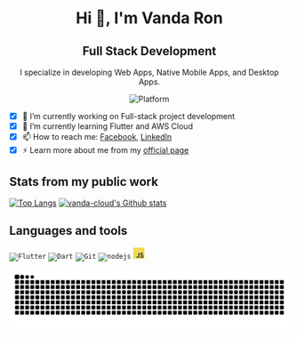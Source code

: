 <h1 align="center">Hi 👋, I'm Vanda Ron</h1>
<h2 align="center">Full Stack Development</h2>
<p align="center">I specialize in developing Web Apps, Native Mobile Apps, and Desktop Apps.</p>

<!--
<p align="center">
<strong>ASP.Net | Flutter | C# | NodeJS | NextJS | Javascript | Ms. SQL Server | MySQL | AWS Cloud | Digital Ocean</strong>
</p>
-->
<div align="center">
  <a>
    <img src="https://img.shields.io/badge/-ASP.Net%20|%20Flutter%20|%20CSharp%20|%20NodeJS%20|%20NextJS%20|%20Javascript%20|%20Ms. SQL Server%20|%20MySQL%20|%20Figma%20|%20AWS Cloud%20|%20Digital Ocean%20-blue.svg?"
      alt="Platform" />
  </a>
</div>

<p></p>

- [x] 🔭 I’m currently working on Full-stack project development
- [x] 🌱 I’m currently learning Flutter and AWS Cloud
- [x] 📫 How to reach me: [Facebook](https://web.facebook.com/lovelysweatboy), [LinkedIn](https://www.linkedin.com/in/ronvanda)
- [x] ⚡ Learn more about me from my [official page](https://www.feel2learn.com/)

## Stats from my public work
[<img src="https://github-readme-stats.vercel.app/api/top-langs/?username=vanda-cloud&show_icons=true&count_private=true&theme=tokyonight&langs_count=8&hide=CMake,ShaderLab,C%23,C%2B%2B&layout=compact&exclude_repo=android_kernel_samsung_gts7,twrp_device_samsung_gts7lwifi,android10_kernel_samsung_gts7lwifi,android_device_samsung_gts7lwifi,android_kernel_samsung_exynos990,android_kernel_samsung_gts7lwifi-old,proprietary_vendor_samsung_gts7lwifi,android_device_samsung_r8s,proprietary_vendor_samsung_r8s,proprietary_vendor_samsung_sm8250-common,android_device_samsung_sm8250-common,android_device_samsung_exynos990-common,kernel_samsung_exynos990,proprietary_vendor_samsung_exynos990-common,recovery_device_samsung_r8s,PatientAccess_Patched,Stagecoach_Patched,social-old,web-repo&custom_title=Most%20used%20languages" alt="Top Langs" height=180>](https://github.com/anuraghazra/github-readme-stats)
[<img src="https://github-readme-stats.vercel.app/api?username=vanda-cloud&show_icons=true&count_private=true&include_all_commits=true&theme=tokyonight&custom_title=vanda-cloud's%20GitHub%20stats" alt="vanda-cloud's Github stats" height=180>](https://github.com/anuraghazra/github-readme-stats)

## Languages and tools
<code><img height="20" src="https://avatars.githubusercontent.com/u/14101776?s=20&v=4" alt="Flutter"></code>
<code><img height="20" src="https://avatars.githubusercontent.com/u/1609975?s=20&v=4" alt="Dart"></code>
<code><img height="20" src="https://avatars.githubusercontent.com/u/18133?s=20&v=4" alt="Git"></code>
<code><img height="20" src="https://avatars.githubusercontent.com/u/9950313?s=20&v=4" alt="nodejs"></code>
<code><img height="20" src="https://raw.githubusercontent.com/github/explore/80688e429a7d4ef2fca1e82350fe8e3517d3494d/topics/javascript/javascript.png" alt="javascript"></code>

<!-- By https://github.com/marketplace/actions/generate-snake-game-from-github-contribution-grid -->

<picture>
  <source media="(prefers-color-scheme: dark)" srcset="https://raw.githubusercontent.com/vanda-cloud/vanda-cloud/output/github-contribution-grid-snake-dark.svg">
  <source media="(prefers-color-scheme: light)" srcset="https://raw.githubusercontent.com/vanda-cloud/vanda-cloud/output/github-contribution-grid-snake.svg">
  <img alt="github contribution grid snake animation" src="https://raw.githubusercontent.com/vanda-cloud/vanda-cloud/output/github-contribution-grid-snake.svg">
</picture>
